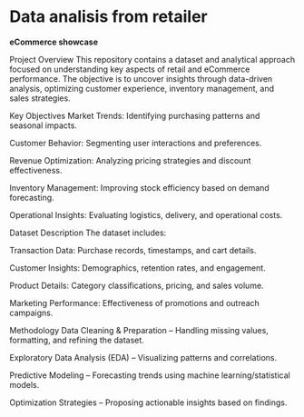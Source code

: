 # Data analisis from retailer

**eCommerce showcase**

Project Overview
This repository contains a dataset and analytical approach focused on understanding key aspects of retail and eCommerce performance. The objective is to uncover insights through data-driven analysis, optimizing customer experience, inventory management, and sales strategies.

Key Objectives
Market Trends: Identifying purchasing patterns and seasonal impacts.

Customer Behavior: Segmenting user interactions and preferences.

Revenue Optimization: Analyzing pricing strategies and discount effectiveness.

Inventory Management: Improving stock efficiency based on demand forecasting.

Operational Insights: Evaluating logistics, delivery, and operational costs.

Dataset Description
The dataset includes:

Transaction Data: Purchase records, timestamps, and cart details.

Customer Insights: Demographics, retention rates, and engagement.

Product Details: Category classifications, pricing, and sales volume.

Marketing Performance: Effectiveness of promotions and outreach campaigns.

Methodology
Data Cleaning & Preparation – Handling missing values, formatting, and refining the dataset.

Exploratory Data Analysis (EDA) – Visualizing patterns and correlations.

Predictive Modeling – Forecasting trends using machine learning/statistical models.

Optimization Strategies – Proposing actionable insights based on findings.
